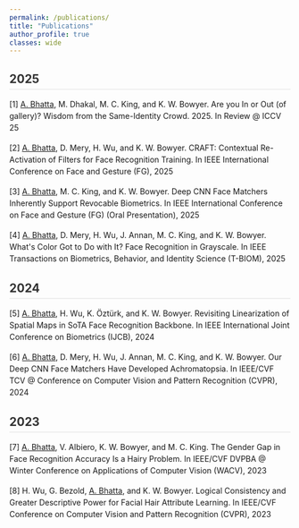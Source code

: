 ```yaml
---
permalink: /publications/
title: "Publications"
author_profile: true
classes: wide
---
```


## 2025

[1] <u>A. Bhatta</u>, M. Dhakal, M. C. King, and K. W. Bowyer. Are you In or Out (of gallery)? Wisdom from the Same-Identity Crowd. 2025. In Review @ ICCV 25

[2] <u>A. Bhatta</u>, D. Mery, H. Wu, and K. W. Bowyer. CRAFT: Contextual Re-Activation of Filters for Face Recognition Training. In IEEE International Conference on Face and Gesture (FG), 2025

[3] <u>A. Bhatta</u>, M. C. King, and K. W. Bowyer. Deep CNN Face Matchers Inherently Support Revocable Biometrics. In IEEE International Conference on Face and Gesture (FG) (Oral Presentation), 2025

[4] <u>A. Bhatta</u>, D. Mery, H. Wu, J. Annan, M. C. King, and K. W. Bowyer. What's Color Got to Do with It? Face Recognition in Grayscale. In IEEE Transactions on Biometrics, Behavior, and Identity Science (T-BIOM), 2025

## 2024

[5] <u>A. Bhatta</u>, H. Wu, K. Öztürk, and K. W. Bowyer. Revisiting Linearization of Spatial Maps in SoTA Face Recognition Backbone. In IEEE International Joint Conference on Biometrics (IJCB), 2024

[6] <u>A. Bhatta</u>, D. Mery, H. Wu, J. Annan, M. C. King, and K. W. Bowyer. Our Deep CNN Face Matchers Have Developed Achromatopsia. In IEEE/CVF TCV @ Conference on Computer Vision and Pattern Recognition (CVPR), 2024

## 2023

[7] <u>A. Bhatta</u>, V. Albiero, K. W. Bowyer, and M. C. King. The Gender Gap in Face Recognition Accuracy Is a Hairy Problem. In IEEE/CVF DVPBA @ Winter Conference on Applications of Computer Vision (WACV), 2023

[8] H. Wu, G. Bezold, <u>A. Bhatta</u>, and K. W. Bowyer. Logical Consistency and Greater Descriptive Power for Facial Hair Attribute Learning. In IEEE/CVF Conference on Computer Vision and Pattern Recognition (CVPR), 2023

<style>
/* Simple styling for publications list */
h2 {
  color: #333;
  margin-top: 30px;
  margin-bottom: 15px;
  border-bottom: 2px solid #eee;
  padding-bottom: 5px;
}

p {
  margin-bottom: 15px;
  text-align: left;
  line-height: 1.5;
}
</style>
 